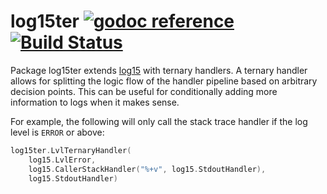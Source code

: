 # log15ter [![godoc reference](https://godoc.org/github.com/calebcase/log15ter?status.png)](https://godoc.org/github.com/calebcase/log15ter) [![Build Status](https://travis-ci.org/calebcase/log15ter.svg?branch=master)](https://travis-ci.org/calebcase/log15ter)

Package log15ter extends [log15](https://github.com/inconshreveable/log15) with
ternary handlers. A ternary handler allows for splitting the logic flow of the
handler pipeline based on arbitrary decision points. This can be useful for
conditionally adding more information to logs when it makes sense.

For example, the following will only call the stack trace handler if the log
level is `ERROR` or above:

```go
log15ter.LvlTernaryHandler(
	log15.LvlError,
	log15.CallerStackHandler("%+v", log15.StdoutHandler),
	log15.StdoutHandler)
```
